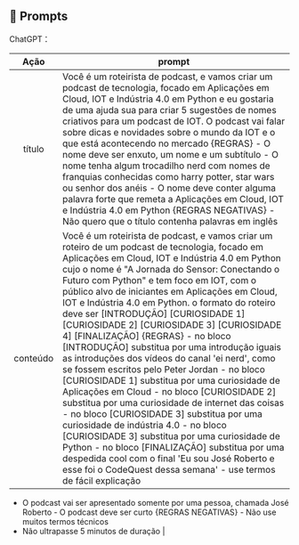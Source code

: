 ## 🧠 Prompts


ChatGPT：

|   Ação   | prompt                                                                                                                                                                                                                                                                         |
| :------: | ------------------------------------------------------------------------------------------------------------------------------------------------------------------------------------------------------------------------------------------------------------------------------ |
|  título  | Você é um roteirista de podcast, e vamos criar um podcast de tecnologia, focado em Aplicações em Cloud, IOT e Indústria 4.0 em Python e eu gostaria de uma ajuda sua para criar 5 sugestões de nomes criativos para um podcast de IOT. O podcast vai falar sobre dicas e novidades sobre o mundo da IOT e o que está acontecendo no mercado {REGRAS} - O nome deve ser enxuto, um nome e um subtítulo - O nome tenha algum trocadilho nerd com nomes de franquias conhecidas como harry potter, star wars ou senhor dos anéis - O nome deve conter alguma palavra forte que remeta a Aplicações em Cloud, IOT e Indústria 4.0 em Python {REGRAS NEGATIVAS} - Não quero que o título contenha palavras em inglês                                                        |
| conteúdo | Você é um roteirista de podcast, e vamos criar um  roteiro de um podcast de tecnologia, focado em Aplicações em Cloud, IOT e Indústria 4.0 em Python cujo o nome é "A Jornada do Sensor: Conectando o Futuro com Python" e tem foco em IOT,  com o público alvo de iniciantes em Aplicações em Cloud, IOT e Indústria 4.0 em Python. o formato do roteiro deve ser [INTRODUÇÃO] [CURIOSIDADE 1] [CURIOSIDADE 2] [CURIOSIDADE 3] [CURIOSIDADE 4] [FINALIZAÇÃO] {REGRAS} - no bloco [INTRODUÇÃO] substitua por uma introdução iguais as introduções dos vídeos do canal 'ei nerd', como se fossem escritos pelo Peter Jordan - no bloco [CURIOSIDADE 1] substitua por uma curiosidade de Aplicações em Cloud - no bloco [CURIOSIDADE 2] substitua por uma curiosidade de internet das coisas - no bloco [CURIOSIDADE 3] substitua por uma curiosidade de indústria 4.0 - no bloco [CURIOSIDADE 3] substitua por uma curiosidade de Python - no bloco [FINALIZAÇÃO] substitua por uma despedida cool com o final 'Eu sou José Roberto e esse foi o CodeQuest dessa semana' - use termos de fácil explicação
- O podcast vai ser apresentado somente por uma pessoa, chamada José Roberto - O podcast deve ser curto {REGRAS NEGATIVAS} - Não use muitos termos técnicos
- Não ultrapasse 5 minutos de duração |

